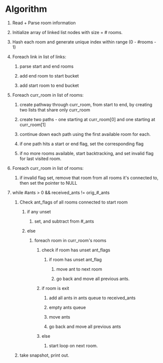 # Algorithm

1) Read + Parse room information

2) Initialize array of linked list nodes with size = # rooms.

3) Hash each room and generate unique index within range (0 - #rooms - 1)

4) Foreach link in list of links:

    1) parse start and end rooms

    2) add end room to start bucket

    3) add start room to end bucket

5) Foreach curr_room in list of rooms:

    1) create pathway through curr_room, from start to end, by creating two lists that share only curr_room

    2) create two paths - one starting at curr_room[0] and one starting at curr_room[1]

    3) continue down each path using the first available room for each.

    4) if one path hits a start or end flag, set the corresponding flag

    5) if no more rooms available, start backtracking, and set invalid flag for last visited room.

5) Foreach curr_room in list of rooms:

    1) if invalid flag set, remove that room from all rooms it's connected to, then set the pointer to NULL

6) while #ants > 0 && received_ants != orig_#_ants

    1) Check ant_flags of all rooms connected to start room

        1) if any unset

            1) set, and subtract from #_ants

        2) else

            1) foreach room in curr_room's rooms

                1) check if room has unset ant_flags

                    1) if room has unset ant_flag

                        1) move ant to next room

                        2) go back and move all previous ants.

                2) if room is exit

                    1) add all ants in ants queue to received_ants

                    2) empty ants queue

                    3) move ants

                    4) go back and move all previous ants

                3) else

                    1) start loop on next room.

    2) take snapshot, print out.

<!--
    1) start-list
      1) init start-list(curr_room)
      2) foreach prospective_room in curr_room bucket:
        1) if prospective_room->start, return list
        2) if prospective_room not in start-list, add to start-list, change curr_room to new room
      3) if no prospective rooms available, remove last room, backtrack
    2) end-list
      1) init end-list(curr_room)
      2) foreach prospective_room in curr_room bucket:
        1) if prospective_room->end, return list
        2) if prospective_room not in start-list or end-list, add to end-list, change curr_room to new room
      3) if no prospective rooms available, mark last room as -1, remove, backtrack
    -->
